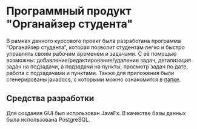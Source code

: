 # Программный продукт "Органайзер студента"
В рамках данного курсового проект была разработана программа “Органайзер студента”, которая позволит студентам легко и быстро управлять своим рабочим временем и задачами.
С её помощью возможны: добавление/редактирование/удаление задач, детализация задач на подзадачи, а подзадачи на пункты, просмотр задач по дате, работа с подзадачами и пунктами.
Также для приложения были сгенерированы javadocs, с которыми можно ознакомится в [папке](https://github.com/Sergej-G/Student-Organaizer-TaskMaster/tree/master/JavaDocs). 



## Средства разработки
Для создания GUI был использован JavaFx. В качестве базы данных была использована PostgreSQL.
